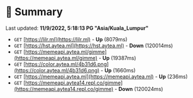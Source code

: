 # 📖 Summary
Last updated: **11/9/2022, 5:18:13 PG "Asia/Kuala_Lumpur"**

- `GET` [https://lilr.ml](https://lilr.ml) - **Up** (8079ms)
- `GET` [https://hst.aytea.ml](https://hst.aytea.ml) - **Down** (120014ms)
- `GET` [https://memeapi.aytea.ml/gimme](https://memeapi.aytea.ml/gimme) - **Up** (19387ms)
- `GET` [https://color.aytea.ml/4b31d6.png](https://color.aytea.ml/4b31d6.png) - **Up** (1660ms)
- `GET` [https://memeapi.aytea.ml](https://memeapi.aytea.ml) - **Up** (236ms)
- `GET` [https://memeapi.aytea14.repl.co/gimme](https://memeapi.aytea14.repl.co/gimme) - **Down** (120024ms)
